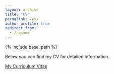 ```yaml
---
layout: archive
title: "CV"
permalink: /cv/
author_profile: true
redirect_from:
  - /resume
---
```


{% include base_path %}

Below you can find my CV for detailed information.

[My Curriculum Vitae](files/GW.pdf)
